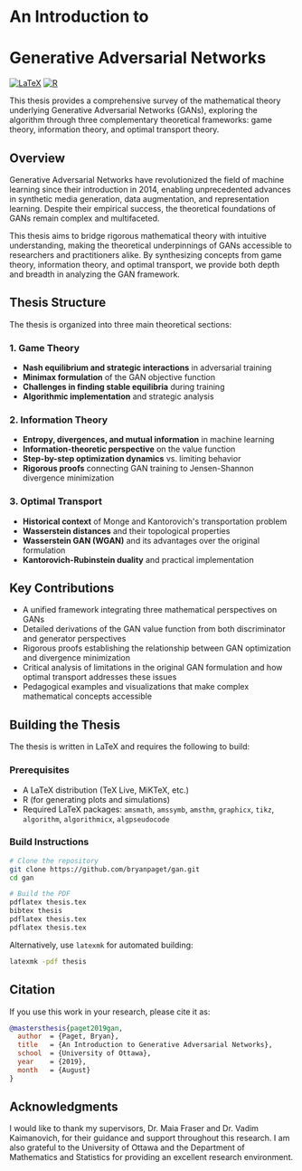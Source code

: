 # An Introduction to 
# Generative Adversarial Networks

[![LaTeX](https://img.shields.io/badge/LaTeX-008080.svg)](https://www.latex-project.org/)
[![R](https://img.shields.io/badge/R-276DC3.svg)](https://www.r-project.org/)

This thesis provides a comprehensive survey of the mathematical theory underlying Generative Adversarial Networks (GANs), exploring the algorithm through three complementary theoretical frameworks: game theory, information theory, and optimal transport theory.

## Overview

Generative Adversarial Networks have revolutionized the field of machine learning since their introduction in 2014, enabling unprecedented advances in synthetic media generation, data augmentation, and representation learning. Despite their empirical success, the theoretical foundations of GANs remain complex and multifaceted.

This thesis aims to bridge rigorous mathematical theory with intuitive understanding, making the theoretical underpinnings of GANs accessible to researchers and practitioners alike. By synthesizing concepts from game theory, information theory, and optimal transport, we provide both depth and breadth in analyzing the GAN framework.

## Thesis Structure

The thesis is organized into three main theoretical sections:

### 1. Game Theory
- **Nash equilibrium and strategic interactions** in adversarial training
- **Minimax formulation** of the GAN objective function
- **Challenges in finding stable equilibria** during training
- **Algorithmic implementation** and strategic analysis

### 2. Information Theory
- **Entropy, divergences, and mutual information** in machine learning
- **Information-theoretic perspective** on the value function
- **Step-by-step optimization dynamics** vs. limiting behavior
- **Rigorous proofs** connecting GAN training to Jensen-Shannon divergence minimization

### 3. Optimal Transport
- **Historical context** of Monge and Kantorovich's transportation problem
- **Wasserstein distances** and their topological properties
- **Wasserstein GAN (WGAN)** and its advantages over the original formulation
- **Kantorovich-Rubinstein duality** and practical implementation

## Key Contributions

- A unified framework integrating three mathematical perspectives on GANs
- Detailed derivations of the GAN value function from both discriminator and generator perspectives
- Rigorous proofs establishing the relationship between GAN optimization and divergence minimization
- Critical analysis of limitations in the original GAN formulation and how optimal transport addresses these issues
- Pedagogical examples and visualizations that make complex mathematical concepts accessible

## Building the Thesis

The thesis is written in LaTeX and requires the following to build:

### Prerequisites
- A LaTeX distribution (TeX Live, MiKTeX, etc.)
- R (for generating plots and simulations)
- Required LaTeX packages: `amsmath`, `amssymb`, `amsthm`, `graphicx`, `tikz`, `algorithm`, `algorithmicx`, `algpseudocode`

### Build Instructions
```bash
# Clone the repository
git clone https://github.com/bryanpaget/gan.git
cd gan

# Build the PDF
pdflatex thesis.tex
bibtex thesis
pdflatex thesis.tex
pdflatex thesis.tex
```

Alternatively, use `latexmk` for automated building:
```bash
latexmk -pdf thesis
```

## Citation

If you use this work in your research, please cite it as:

```bibtex
@mastersthesis{paget2019gan,
  author  = {Paget, Bryan},
  title   = {An Introduction to Generative Adversarial Networks},
  school  = {University of Ottawa},
  year    = {2019},
  month   = {August}
}
```
## Acknowledgments

I would like to thank my supervisors, Dr. Maia Fraser and Dr. Vadim Kaimanovich, for their guidance and support throughout this research. I am also grateful to the University of Ottawa and the Department of Mathematics and Statistics for providing an excellent research environment.
